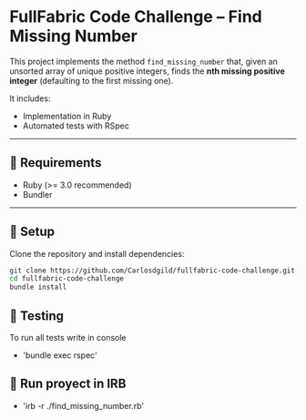 # FullFabric Code Challenge – Find Missing Number

This project implements the method `find_missing_number` that, given an unsorted array of unique positive integers, finds the **nth missing positive integer** (defaulting to the first missing one).

It includes:
- Implementation in Ruby
- Automated tests with RSpec

---

## 🔹 Requirements

- Ruby (>= 3.0 recommended)
- Bundler

---

## 🔹 Setup

Clone the repository and install dependencies:

```bash
git clone https://github.com/Carlosdgild/fullfabric-code-challenge.git
cd fullfabric-code-challenge
bundle install
```

## 🔹 Testing

To run all tests write in console

- 'bundle exec rspec'

## 🔹 Run proyect in IRB

- 'irb -r ./find_missing_number.rb'

